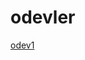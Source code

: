 # odevler
<a href ="https://beyzakoser.github.io/odevler/Array%20Demo.html" rel="nofollow">odev1</a>
